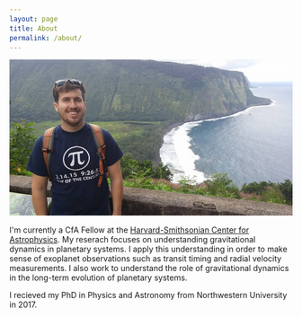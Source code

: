 ```yaml
---
layout: page
title: About
permalink: /about/
---
```

![me]

I'm currently a CfA Fellow at the [Harvard-Smithsonian Center for Astrophysics][cfa].
My reserach focuses on understanding gravitational dynamics in planetary systems.
I apply this understanding in order to make sense of exoplanet observations such
as transit timing and radial velocity measurements. I also work to understand the 
role of gravitational dynamics in the long-term evolution of planetary systems.

I recieved my PhD in Physics and Astronomy from Northwestern University in 2017.

[cfa]: https://www.cfa.harvard.edu
[me]: /assets/images/sam_hadden.jpg
